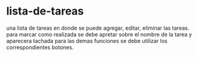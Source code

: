 # lista-de-tareas
una lista de tareas en donde se puede agregar, editar, eliminar las tareas. 
para marcar como realizada se debe apretar sobre el nombre de la tarea y aparecera tachada
para las demas funciones se debe utilizar los correspondientes botones.


